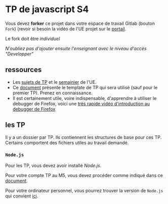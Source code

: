 # TP de javascript S4

Vous devez **forker** ce projet dans votre espace de travail Gitlab (bouton `Fork`) (revoir si besoin la vidéo de l'UE projet sur le [portail](https://www.fil.univ-lille1.fr/portail/index.php?dipl=L&sem=S4&ue=Projet&label=Documents).  

Le fork doit être *individuel*

*N'oubliez pas d'ajouter ensuite l'enseignant avec le niveau d'accès "Developper"*

## ressources
 - Les [sujets de TP](https://www.fil.univ-lille.fr/~routier/enseignement/licence/js-s4/tdtp/) et le [semainier](https://portail.fil.univ-lille1.fr/portail/index.php?dipl=L&sem=S4&ue=JS&label=Semainier) de l'UE.
 - Ce [document](https://www.fil.univ-lille.fr/~routier/enseignement/licence/js-s4/html/template-app.html) présente le template de TP qui sera utilisé (sauf pour le premier TP). Prenez en connaissance.
 -  Il est certainement utile, voire indispensable, d'apprendre à utiliser le debugger de Firefox, voici une [très rapide vidéo d'introduction au debugger de Firefox](https://www.fil.univ-lille.fr/~routier/enseignement/licence/js-s4/videos/debugger.m4v)

## les TP

Il y a un dossier par TP. Ils contiennent les structures de base pour ces TP. Certains comportent des fichiers utiles au travail demandé.

### <code>Node.js</code>

Pour les TP, vous devez avoir installé <i>Node.js</i>.

Pour votre compte TP au M5, vous devez procéder comme indiqué dans ce [document](https://intranet.fil.univ-lille.fr/2020/04/09/nodejs-et-npm/).

Pour votre ordinateur personnel, vous pourrez trouver la version de <code>Node.js</code> qui convient [ici](https://nodejs.org/en/download/).
